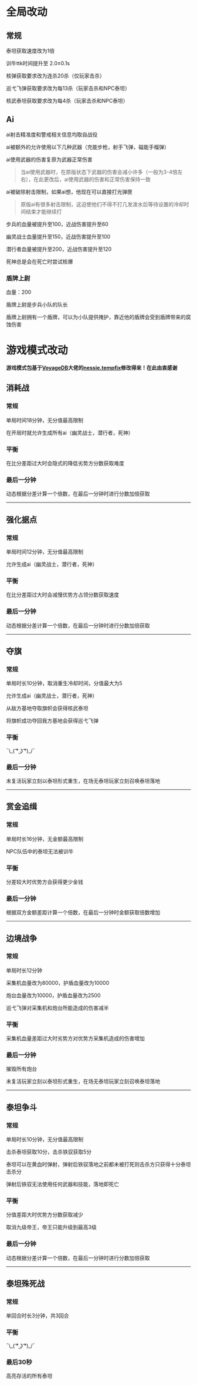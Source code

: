 # 全局改动

## 常规

泰坦获取速度改为1倍

训牛ttk时间提升至 2.0±0.1s

核弹获取要求改为连杀20杀（仅玩家击杀）

巡弋飞弹获取要求改为每13杀（玩家击杀和NPC泰坦）

核武泰坦获取要求改为每4杀（玩家击杀和NPC泰坦）

## Ai

ai射击精准度和警戒相关信息均取自战役

ai被额外的允许使用以下几种武器（充能步枪，射手飞弹，磁能手榴弹）

ai使用武器的伤害复原为武器正常伤害

> 当ai使用武器时，在原版状态下武器的伤害会减小许多（一般为3-4倍左右），在此更改后，ai使用武器的伤害和正常伤害保持一致

ai被破除射击限制，如果ai想，他现在可以直接打光弹匣

> 原版ai有很多射击限制，这迫使他们不得不打几发泼水后等待设置的冷却时间结束才能继续打

步兵的血量被提升至100，近战伤害提升至60

幽灵战士血量提升至150，近战伤害提升至100

潜行者血量被提升至200，近战伤害提升至120

死神总是会在死亡时尝试核爆

### 盾牌上尉

血量：200

盾牌上尉是步兵小队的队长

盾牌上尉拥有一个盾牌，可以为小队提供掩护，靠近他的盾牌会受到盾牌带来的腐蚀伤害

# 游戏模式改动

**游戏模式包基于[VoyageDB](https://github.com/DBmaoha)大佬的[nessie.tempfix](https://github.com/DBmaoha/Super.Mixed.Game/tree/nessie-tempfix)修改得来！在此由衷感谢**

## 消耗战

### 常规

单局时间18分钟，无分值最高限制

在开局时就允许生成所有ai（幽灵战士，潜行者，死神）

### 平衡

在比分差距过大时会隐式的降低劣势方分数获取难度

### 最后一分钟

动态根据分差计算一个倍数，在最后一分钟时进行分数加倍获取

----

## 强化据点

### 常规

单局时间12分钟，无分值最高限制

允许生成ai（幽灵战士，潜行者，死神）

### 平衡

在比分差距过大时会减慢优势方占领分数获取速度

### 最后一分钟

动态根据分差计算一个倍数，在最后一分钟时进行分数加倍获取

----

## 夺旗

### 常规

单局时长10分钟，取消重生冷却时间，分值最大为5

允许生成ai（幽灵战士，潜行者，死神）

从敌方基地夺取旗帜会获得核武泰坦

将旗帜成功夺回我方基地会获得巡弋飞弹

### 平衡

¯\\\_( ͡° ͜ʖ ͡°)\_/¯

### 最后一分钟

未复活玩家立刻以泰坦形式重生，在场无泰坦玩家立刻召唤泰坦落地

----

## 赏金追缉

### 常规

单局时长16分钟，无金额最高限制

NPC队伍中的泰坦无法被训牛

### 平衡

分差较大时优势方会获得更少金钱

### 最后一分钟

根据双方金额差距计算一个倍数，在最后一分钟时金额获取倍数增加

----

## 边境战争

### 常规

单局时长12分钟

采集机血量改为80000，护盾血量改为10000

炮台血量改为10000，护盾血量改为2500

巡弋飞弹对采集机和炮台所能造成的伤害减半

### 平衡

采集机血量差距过大时劣势方对优势方采集机造成的伤害增加

### 最后一分钟

摧毁所有炮台

未复活玩家立刻以泰坦形式重生，在场无泰坦玩家立刻召唤泰坦落地

----

## 泰坦争斗

### 常规

单局时长10分钟，无分值最高限制

击杀泰坦获取10分，击杀铁驭获取5分

泰坦可以在黄血时弹射，弹射后铁驭落地之前都未被打死则击杀方只获得十分泰坦击杀分

弹射后铁驭无法使用任何武器和技能，落地即死亡

### 平衡

分值差距大时优势方分数获取减少

取消九级帝王，帝王只能升级到最高3级

### 最后一分钟

动态根据分差计算一个倍数，在最后一分钟时进行分数加倍获取

----

## 泰坦殊死战

### 常规

单回合时长3分钟，共3回合

### 平衡

¯\\\_( ͡° ͜ʖ ͡°)\_/¯

### 最后30秒

高亮存活的所有泰坦